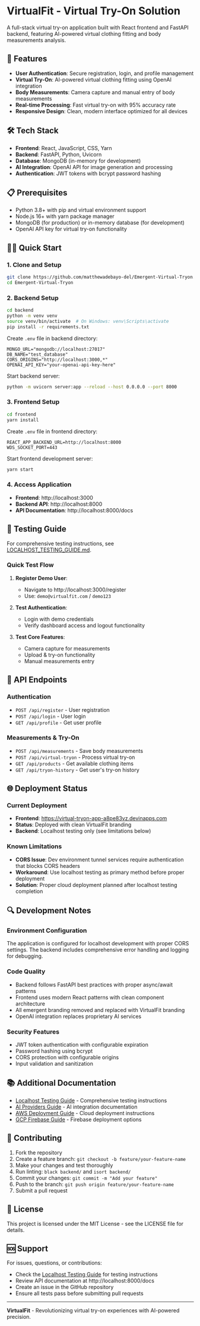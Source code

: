 # VirtualFit - Virtual Try-On Solution

A full-stack virtual try-on application built with React frontend and FastAPI backend, featuring AI-powered virtual clothing fitting and body measurements analysis.

## 🚀 Features

- **User Authentication**: Secure registration, login, and profile management
- **Virtual Try-On**: AI-powered virtual clothing fitting using OpenAI integration
- **Body Measurements**: Camera capture and manual entry of body measurements
- **Real-time Processing**: Fast virtual try-on with 95% accuracy rate
- **Responsive Design**: Clean, modern interface optimized for all devices

## 🛠 Tech Stack

- **Frontend**: React, JavaScript, CSS, Yarn
- **Backend**: FastAPI, Python, Uvicorn
- **Database**: MongoDB (in-memory for development)
- **AI Integration**: OpenAI API for image generation and processing
- **Authentication**: JWT tokens with bcrypt password hashing

## 📋 Prerequisites

- Python 3.8+ with pip and virtual environment support
- Node.js 16+ with yarn package manager
- MongoDB (for production) or in-memory database (for development)
- OpenAI API key for virtual try-on functionality

## 🏃‍♂️ Quick Start

### 1. Clone and Setup

```bash
git clone https://github.com/matthewadebayo-del/Emergent-Virtual-Tryon.git
cd Emergent-Virtual-Tryon
```

### 2. Backend Setup

```bash
cd backend
python -m venv venv
source venv/bin/activate  # On Windows: venv\Scripts\activate
pip install -r requirements.txt
```

Create `.env` file in backend directory:
```env
MONGO_URL="mongodb://localhost:27017"
DB_NAME="test_database"
CORS_ORIGINS="http://localhost:3000,*"
OPENAI_API_KEY="your-openai-api-key-here"
```

Start backend server:
```bash
python -m uvicorn server:app --reload --host 0.0.0.0 --port 8000
```

### 3. Frontend Setup

```bash
cd frontend
yarn install
```

Create `.env` file in frontend directory:
```env
REACT_APP_BACKEND_URL=http://localhost:8000
WDS_SOCKET_PORT=443
```

Start frontend development server:
```bash
yarn start
```

### 4. Access Application

- **Frontend**: http://localhost:3000
- **Backend API**: http://localhost:8000
- **API Documentation**: http://localhost:8000/docs

## 📖 Testing Guide

For comprehensive testing instructions, see [LOCALHOST_TESTING_GUIDE.md](./LOCALHOST_TESTING_GUIDE.md).

### Quick Test Flow

1. **Register Demo User**:
   - Navigate to http://localhost:3000/register
   - Use: `demo@virtualfit.com` / `demo123`

2. **Test Authentication**:
   - Login with demo credentials
   - Verify dashboard access and logout functionality

3. **Test Core Features**:
   - Camera capture for measurements
   - Upload & try-on functionality
   - Manual measurements entry

## 🔧 API Endpoints

### Authentication
- `POST /api/register` - User registration
- `POST /api/login` - User login
- `GET /api/profile` - Get user profile

### Measurements & Try-On
- `POST /api/measurements` - Save body measurements
- `POST /api/virtual-tryon` - Process virtual try-on
- `GET /api/products` - Get available clothing items
- `GET /api/tryon-history` - Get user's try-on history

## 🌐 Deployment Status

### Current Deployment
- **Frontend**: https://virtual-tryon-app-a8pe83vz.devinapps.com
- **Status**: Deployed with clean VirtualFit branding
- **Backend**: Localhost testing only (see limitations below)

### Known Limitations
- **CORS Issue**: Dev environment tunnel services require authentication that blocks CORS headers
- **Workaround**: Use localhost testing as primary method before proper deployment
- **Solution**: Proper cloud deployment planned after localhost testing completion

## 🔍 Development Notes

### Environment Configuration
The application is configured for localhost development with proper CORS settings. The backend includes comprehensive error handling and logging for debugging.

### Code Quality
- Backend follows FastAPI best practices with proper async/await patterns
- Frontend uses modern React patterns with clean component architecture
- All emergent branding removed and replaced with VirtualFit branding
- OpenAI integration replaces proprietary AI services

### Security Features
- JWT token authentication with configurable expiration
- Password hashing using bcrypt
- CORS protection with configurable origins
- Input validation and sanitization

## 📚 Additional Documentation

- [Localhost Testing Guide](./LOCALHOST_TESTING_GUIDE.md) - Comprehensive testing instructions
- [AI Providers Guide](./AI_PROVIDERS_GUIDE.md) - AI integration documentation
- [AWS Deployment Guide](./AWS_DEPLOYMENT_GUIDE.md) - Cloud deployment instructions
- [GCP Firebase Guide](./GCP_FIREBASE_DEPLOYMENT_GUIDE.md) - Firebase deployment options

## 🤝 Contributing

1. Fork the repository
2. Create a feature branch: `git checkout -b feature/your-feature-name`
3. Make your changes and test thoroughly
4. Run linting: `black backend/` and `isort backend/`
5. Commit your changes: `git commit -m "Add your feature"`
6. Push to the branch: `git push origin feature/your-feature-name`
7. Submit a pull request

## 📄 License

This project is licensed under the MIT License - see the LICENSE file for details.

## 🆘 Support

For issues, questions, or contributions:
- Check the [Localhost Testing Guide](./LOCALHOST_TESTING_GUIDE.md) for testing instructions
- Review API documentation at http://localhost:8000/docs
- Create an issue in the GitHub repository
- Ensure all tests pass before submitting pull requests

---

**VirtualFit** - Revolutionizing virtual try-on experiences with AI-powered precision.
